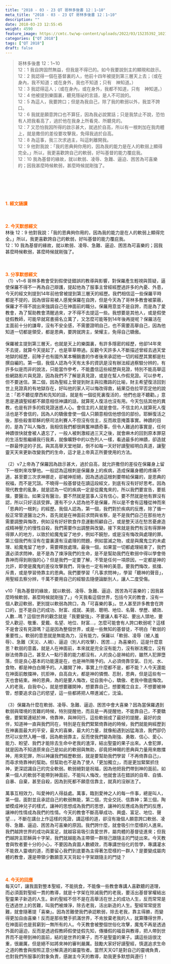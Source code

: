 ```yaml
---
title: "2018 - 03 - 23 QT 哥林多後書 12：1~10"
meta_title: "2018 - 03 - 23 QT 哥林多後書 12：1~10"
description: ""
date: 2018-03-23 12:55:45
weight: 4590
feature_image: https://cmtc.tw/wp-content/uploads/2022/03/15235392_10211799862337740_180693556567566654_o-1.webp
categories: ["QT 2018"]
tags: ["QT 2018"]
draft: false
---
```


<blockquote>哥林多後書 12：1~10<br />
12：1 我自誇固然無益，但我是不得已的。如今我要說到主的顯現和啟示。<br />
12：2 我認得一個在基督裏的人，他前十四年被提到第三層天上去；（或在身內，我不知道；或在身外，我也不知道；只有　神知道。）<br />
12：3 我認得這人；（或在身內，或在身外，我都不知道，只有　神知道。）<br />
12：4 他被提到樂園裏，聽見隱祕的言語，是人不可說的。<br />
12：5 為這人，我要誇口；但是為我自己，除了我的軟弱以外，我並不誇口。<br />
12：6 我就是願意誇口也不算狂，因為我必說實話；只是我禁止不說，恐怕有人把我看高了，過於他在我身上所看見、所聽見的。<br />
12：7 又恐怕我因所得的啟示甚大，就過於自高，所以有一根刺加在我肉體上，就是撒但的差役要攻擊我，免得我過於自高。<br />
12：8 為這事，我三次求過主，叫這刺離開我。<br />
12：9 他對我說：「我的恩典夠你用的，因為我的能力是在人的軟弱上顯得完全。」所以，我更喜歡誇自己的軟弱，好叫基督的能力覆庇我。<br />
12：10 我為基督的緣故，就以軟弱、凌辱、急難、逼迫、困苦為可喜樂的；因我甚麼時候軟弱，甚麼時候就剛強了。</blockquote><br />
&nbsp;<br />
<br />
&nbsp;<br />
<br />
<span style="color: #ff6600;"><strong>1. </strong><strong>經文誦讀</strong></span><br />
<br />
<span style="color: #ff6600;"><strong> </strong></span><br />
<br />
<span style="color: #ff6600;"><strong>2. 今天默想</strong><strong>經文<br />
</strong></span>林後 12：9 他對我說：「我的恩典夠你用的，因為我的能力是在人的軟弱上顯得完全。」所以，我更喜歡誇自己的軟弱，好叫基督的能力覆庇我。<br />
12：10 我為基督的緣故，就以軟弱、凌辱、急難、逼迫、困苦為可喜樂的；因我甚麼時候軟弱，甚麼時候就剛強了。<br />
<br />
&nbsp;<br />
<br />
<span style="color: #ff6600;"><strong>3. 分享默想經文<br />
</strong></span>（1）v1~6 哥林多教會受到假使徒錯誤的教導與影響，對保羅產生輕視與質疑，逼使保羅不得不一再為自己辯護，提起他為了服事主曾經經歷過許多的內憂、外患，今天的經文則提到14年前他曾被提到第三層天的經歷。我們相信這一些保羅平時都是不提的，因為很容易被人感覺保羅在自誇，但是今天為了哥林多教會被蒙蔽，保羅才不得不說出來強調自己在神面前的職分。保羅用意並不是自誇，而是為了愛教會，為了幫助教會清醒過來，才不得不去提這一些。我想要是其他人，或是假使徒假教師，可能早就寫書揚名立萬了，又怎麼可能等到14年後再提呢？保羅活在主面前十分的謙卑，沒有不安全感，不需要證明自己，也不需要高舉自己，因為他知道一切都是領受，都是恩典，要誇就誇主，榮耀主，免得自己驕傲。<br />
<br />
保羅被主提到第三層天，也就是天上的樂園裏，有許多隱密的經歷，他卻14年來不去提，就算今天提起了，也是草草帶過。反觀今天許多人不斷描述曾經去過天堂地獄的經歷，前陣子也有國外某本暢銷書的作者後來承認他一切的經歷其實都是杜撰自編的。第一個，我個人認為今天有太多的資訊是沒有辦法經過察驗分辨的，有許多似是而非的說法，只能當作參考，不能盡信這些經歷與見證，特別不能高舉這些網路影片與見證，因為我們不了解是真見證，或是在幫人作假見證。可以參考，但不要迷信。第二個，因為聖經上曾提到財主與拉撒路的比喻，財主希望復活回到世上見證真的有地獄存在，好叫他的家人可以悔改得救，結果亞伯拉罕否定他的說法：「若不聽從摩西和先知的話，就是有一個從死裏復活的，他們也是不聽勸。」意思是連讀聖經都不願意相信神講的話，就算死人復活也沒有用。今天包括其他的異教，也是有許多的假見證迷惑人心。會信主的人就是會信，不信主的人就算死人復活也是不會信的，因為人的驕傲會使一個人只願意相信他想信的部份。耶穌復活之後，那些殺害耶穌的祭司法利賽人不但沒有信主，反而故意掩蓋事實。神蹟的目的，是為了叫人悔改，我相信我們都很興奮神蹟奇事，但令人難過的事實是，任何神蹟很快就會被人遺忘了，一般人被刺激經過三天之後，就會麻木的回到原本罪惡的生活型態繼續我行我素，就像曠野中的以色列人一樣，看過最多的神蹟，卻造就一群最悖逆的子民。與其高舉天堂地獄，倒不如每一天好好讀聖經明白真道，讓聖靈天天來更新改變我們的生命，這才是上帝真正所要使用的方法。<br />
<br />
（2）v7上帝為了保羅因為啟示甚大，過於自高，就允許撒但的差役在保羅身上留下一根刺來攻擊他。一般認為這根刺是保羅身上的疾病，造成保羅身體的疼痛不適，甚至要三次求神挪走，卻被神拒絕，因為透過這根刺要帶給保羅的，是恩典的祝福，而不是咒詛。不曉得一般基督徒在讀這段經文，到底有沒有好好思考。因為現代教會的亂象，就是認為一切的疾病一定是從魔鬼來的，所以我們要宣告，要抵擋，要醫治。如果沒有醫治，要不然就是當事人沒有信心，要不然就是他有罪沒有認，所以只好活該受罪。還有不少人認為他不是保羅，所以是不會有這種從神而來「恩典的一根刺」的經歷。我個人認為，第一個，我們對於疾病的反應，除了循一般正常管道醫治之外，首先就是在神面前求問與省察，是不是我們自己在那些地方需要調整與悔改，例如沒有好好飲食作息運動照顧自己，或是整天活在愁苦憂慮造成精神壓力的慢性自殺，我們需要作出調整與改變。接下來就是我們有沒有得罪神得罪人的地方，以致於給魔鬼留了地步，例如不饒恕，或是沒有悔改與處理的罪。第三個我們有沒有在靈裏還有沒處理的問題，例如當滅之物，或是與魔鬼立約未處理、給魔鬼留了地步，需要釋放處理。最後一個，如果當一切都處理結束了，我們還必須求問神，是不是為了煉淨我們的生命，是不是幫助我們在軟弱中得以學會倚靠神而得到剛強的心？但是我們一定要了解，不管是任何一項原因，一定都是神的允許，即使是魔鬼的差役攻擊我們，背後也一定有神的美意。要我們悔改，抵擋、斥責，或是學習倚靠主的恩典。我們要學習「凡事求問神」，學習「聽神的聲音」，用聖經去察分辨，千萬不要用自己的經驗去隨便論斷別人，讓人二度受傷。<br />
<br />
v10「我為基督的緣故，就以軟弱、凌辱、急難、逼迫、困苦為可喜樂的；因我甚麼時候軟弱，甚麼時候就剛強了。」今天我看這個世界，包括今天的教會，沒有一個人歡迎軟弱，更別提以軟弱為誇口，為「可喜樂的事」。世人甚至許多教會在誇口的，豈不是自己的成功、財富、成就、美貌、聰明、地位、名聲、學歷、績效、人數…嗎？這個世界的觀念就是「我要變強」、不要讓人看不起、要出人頭地，要受人歡迎、敬重、愛戴、名望、地位、財富…，怎麼可能會有人誇口軟弱呢？這樣不是會沒有見證嗎？這是因為整個世界，或是一些無知的基督徒，不明白「軟弱的重要性」。軟弱的意思就是無能為力，沒有能力，保羅以「軟弱、凌辱（被人羞辱）、急難（天災、人禍）、逼迫（別人的攻擊）、困苦…」為喜樂的，這是什麼意思？軟弱的意義，就是人在神面前，本來就是完全沒有能力，沒有辦法獨立，沒有辦法倚靠自己，甚至人一點行善的能力都沒有。人的良心是神給的，雖然人犯罪墮落，但是良心基本的功能還是在，也是神所賜予的。人必須倚靠空氣、日光、水、食物，都是神白白賜予的。人離開了神，事實上什麼都不是，都不能？人今天還能在神面前敵擋神，抗拒神，自高自大，都是神的憐憫、忍耐，恩典，但是這些有一天也會結束。神的恩典，為的是要人悔改，從自我中心，驕傲、老我中徹底悔改。人的老我，自我中心，就是想要離開神，想要靠自己，想要獨立自主，不想要被神管，想要追求自己的慾望，這一些都將把人帶進滅亡，沈淪。<br />
<br />
（3）保羅為什麼在軟弱、凌辱、急難、逼迫、困苦中會大喜樂？因為當保羅遇到軟弱與環境的苦難的時候，特別提醒他，而且是一再提醒他，不能靠自己，不要驕傲，要緊緊連結於神，倚靠神，與神同行。這些軟弱成了最好的提醒，最好的良伴，知道神一直與我們同在，特別是在我們緊緊倚靠祂的時候，我們就能夠經歷到在神裏面最大的平安，最大的喜樂，最大的力量，就像船遇到凶猛海浪，我們卻仍然可以安然入睡一樣，因為軟弱靠主，反而使我們變為剛強、勇敢、信心、愛心、能力、盼望、我們才能除去生命中老我的渣滓，結出聖靈的果子出來。人會犯罪，就是因為不知道原來自己是如此的軟弱與無助，卻竟把神賜的恩典與力量用來敵擋神，用來犯罪，所以神讓我們經歷軟弱，就是要幫助我們學習「不再倚靠自己」，而尋求倚靠神的幫助。但幫助也不是為了使人「更加獨立」，而是更加緊緊抓住神，更深認識自己的完全軟弱。軟弱絕對是祝福，因為他把我們帶到神的面前。如果一個人的軟弱不能帶到神面前，不能叫人悔改，他就會活在錯誤的自卑、自憐、自暴、自棄，甚至自殺，因為到死都不願意信靠主，就真的沒辦法了。<br />
<br />
萬事互相效力，叫愛神的人得益處。萬事，臨到愛神之人的每一件事，總是叫人，第一個，面對並且承認自己的軟弱無能，第二個，完全交託、信靠神；第三個，陶塑模成神兒子的樣式，讓神的思想成為我們的思想，讓神的反應成為我們的反應，讓神的性情成為我們的性情。今天的教會不斷高舉成功、興盛、富足、地位、聲望…，不斷在講台上作這樣的見證，講這樣的道，卻沒有幾個人願意誇口軟弱、凌辱、急難、逼迫、困苦為可喜樂的原因。我們誇什麼，就會吸引什麼樣的人進來。我們越誇世界的成功與富足，就越容易吸引貪愛世界，屬肉體的基督徒進來；但我們越誇主耶穌與十字架，我們就越能為主帶領一群捨己跟隨主的門徒出來。今天教會與牧者要十分的小心，不要因為貪圖人數績效，而專講世俗化的哲學，專講灌水不能救人靈魂的道，而要留心我們到底要為主得著怎麼樣的一群人？是要變成屬肉體的教會，還是帶領少數願意天天背起十字架跟隨主的門徒？<br />
<br />
&nbsp;<br />
<br />
<span style="color: #ff6600;"><strong>4. 今天的回應<br />
</strong></span>每天QT，讓我面對整本聖經，不能挑食，不能像一些教會專講人喜歡聽的道理，而必須面對聖經一貫的教導，就是十字架在除滅我們的老我，要活出基督掌權結出聖靈果子新造的人生。新約聖經不但不是在高舉活在世上的成功人生，反而常常是在透過世上的苦難，叫我們被煉淨，除去老我，活出新造的人生。聖經常常提苦難，就會隨著提「喜樂」。因為苦難使我們承認軟弱，除去老我，靠主得勝，而變得更加自由喜樂！反而是那些雙手抓滿世界，不肯放棄老我的人，就算賺得世界，在神面前也是貧窮到一無所有的人。今天教會被整個世俗化攻擊，魔鬼不再是透過外面的逼迫，反而是透過假教師假使徒假先知，傳播假的福音與教導，把人帶到世界而不是帶到神的面前，結的是世界的果子，而不是聖靈的果子。講這些話很沈重，很嚴厲，但是絕不如將來神的審判嚴厲。鼓勵大家好好讀聖經，慎選追求生命之道的教會與按照正意分解真道的屬靈牧者。當然天天QT是對自己的靈魂負責，也對我們所服事的對象負責，感謝主今天的教導，助我更多默想與遵行！<br />
<br />
&nbsp;
        